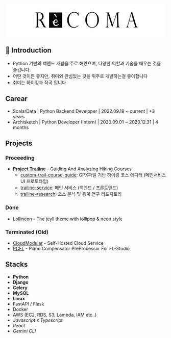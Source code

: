 <div align="center">
  <img src="profile.png" alt="profile" height="100px" />
</div>


## 👋 Introduction
* Python 기반의 백엔드 개발을 주로 해왔으며, 다양한 역할과 기술을 배우는 것을 즐깁니다.<br>
* 어떤 것이든 좋지만, 취미와 관심있는 것을 위주로 개발하는걸 좋아합니다<br>
* 취미는 하이킹과 작곡 입니다<br>

## Carear
* ScalarData | Python Backend Developer | 2022.09.19 ~ current | +3 years
* Archisketch | Python Developer (Intern) | 2020.09.01 ~ 2020.12.31 | 4 months

## Projects

### Proceeding
* **[Project Trailine](https://github.com/users/recoma96/projects/5)** - Guiding And Analyzing Hiking Courses
  * [custom-trail-course-guide](https://github.com/recoma96/trail-course-guide): GPX파일 기반 하이킹 코스 에디터 (메인서비스 UI 프로토타입)
  * [trailine-service](https://github.com/recoma96/trailine): 메인 서비스 (백엔드 / 프론트엔드)
  * [trailine-research](https://github.com/recoma96/trailine-research): 코스 분석 및 통계 연구 리포지토리


### Done
* [Lollineon](https://github.com/sweetcase-production/lollineon) - The jeyll theme with lollipop & neon style

### Terminated (Old)
* [CloudModular](https://github.com/recoma96/cloudmodular) - Self-Hosted Cloud Service
* [PCFL](https://github.com/recoma96/pcfl) - Piano Compensator PreProcessor For FL-Studio




## Stacks

* **Python**
* **Django**
* **Celery**
* **MySQL**
* **Linux**
* FastAPI / Flask
* Docker
* AWS (EC2, RDS, S3, Lambda, IAM etc..)
* _Javascript x Typescript_
* _React_
* _Gemini CLI_
